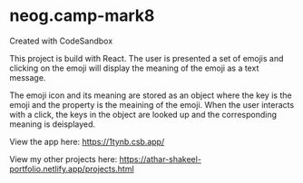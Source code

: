 # neog.camp-mark8
Created with CodeSandbox

This project is build with React. The user is presented a set of emojis and clicking on the emoji will display the meaning of the emoji as a text message. 

The emoji icon and its meaning are stored as an object where the key is the emoji and the property is the meaining of the emoji. When the user interacts with a click, the keys in the object are looked up and the corresponding meaning is deisplayed.

View the app here: https://1tynb.csb.app/ 

View my other projects here: https://athar-shakeel-portfolio.netlify.app/projects.html

